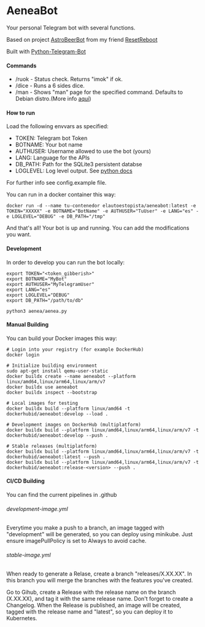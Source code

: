 # AeneaBot

Your personal Telegram bot with several functions.

Based on project [AstroBeerBot](https://github.com/resetreboot/astrobeerbot) from my friend [ResetReboot](https://github.com/resetreboot)

Built with [Python-Telegram-Bot](https://github.com/python-telegram-bot/python-telegram-bot)

#### Commands

- /ruok - Status check. Returns "imok" if ok.
- /dice - Runs a 6 sides dice.
- /man - Shows "man" page for the specified command. Defaults to Debian distro.(More info [aquí](http://www.polarhome.com/service/man/))

#### How to run
Load the following envvars as specified:

  * TOKEN: Telegram bot Token
  * BOTNAME: Your bot name
  * AUTHUSER: Username allowed to use the bot (yours) 
  * LANG: Language for the APIs
  * DB_PATH: Path for the SQLite3 persistent databse
  * LOGLEVEL: Log level output. See [python docs](https://docs.python.org/3/howto/logging.html#when-to-use-logging)

For further info see config.example file.
    
You can run in a docker container this way:
```
docker run -d --name tu-contenedor elautoestopista/aeneabot:latest -e TOKEN="XXXXX" -e BOTNAME="BotName" -e AUTHUSER="TuUser" -e LANG="es" -e LOGLEVEL="DEBUG" -e DB_PATH="/tmp"
```
And that's all! Your bot is up and running. You can add the modifications you want.

#### Development

In order to develop you can run the bot locally:

```
export TOKEN="<token_gibberish>"
export BOTNAME="MyBot"
export AUTHUSER="MyTelegramUser"
export LANG="es"
export LOGLEVEL="DEBUG"
export DB_PATH="/path/to/db"

python3 aenea/aenea.py
```

#### Manual Building

You can build your Docker images this way:

```
# Login into your registry (for example DockerHub)
docker login

# Initialize building environment
sudo apt-get install qemu-user-static
docker buildx create --name aeneabot --platform linux/amd64,linux/arm64,linux/arm/v7
docker buildx use aeneabot
docker buildx inspect --bootstrap

# Local images for testing
docker buildx build --platform linux/amd64 -t dockerhubid/aeneabot:develop --load .

# Development images on DockerHub (multiplatform)
docker buildx build --platform linux/amd64,linux/arm64,linux/arm/v7 -t dockerhubid/aeneabot:develop --push .

# Stable releases (multiplatform)
docker buildx build --platform linux/amd64,linux/arm64,linux/arm/v7 -t dockerhubid/aeneabot:latest --push .
docker buildx build --platform linux/amd64,linux/arm64,linux/arm/v7 -t dockerhubid/aeneabot:release-<version> --push .
```

#### CI/CD Building

You can find the current pipelines in .github

###### development-image.yml

Everytime you make a push to a branch, an image tagged with "development" will be generated, so you can deploy using minikube. Just ensure imagePullPolicy is set to Always to avoid cache.

###### stable-image.yml

When ready to generate a Relase, create a branch "releases/X.XX.XX". In this branch you will merge the branches with the features you've created.

Go to Gihub, create a Release with the release name on the branch (X.XX.XX), and tag it with the same release name. Don't forget to create a Changelog.
When the Release is published, an image will be created, tagged with the release name and "latest", so you can deploy it to Kubernetes.
